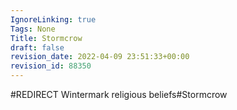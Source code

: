 ```yaml
---
IgnoreLinking: true
Tags: None
Title: Stormcrow
draft: false
revision_date: 2022-04-09 23:51:33+00:00
revision_id: 88350
---
```


#REDIRECT Wintermark religious beliefs#Stormcrow